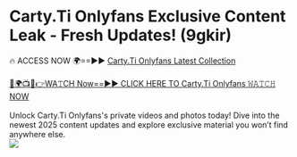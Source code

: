 # Carty.Ti Onlyfans Exclusive Content Leak - Fresh Updates! (9gkir)

🔥 ACCESS NOW 🌍==►► <a href="https://tinyurl.com/kvy9nzfs" rel="nofollow">Carty.Ti Onlyfans Latest Collection</a>
<br><br>
[🔴🌍📺📱👉WA𝚃CH Now==►► CLICK HERE TO Carty.Ti Onlyfans 𝚆𝙰𝚃𝙲𝙷 NOW](https://tinyurl.com/kvy9nzfs)
<br><br>
Unlock Carty.Ti Onlyfans's private videos and photos today! Dive into the newest 2025 content updates and explore exclusive material you won’t find anywhere else.
<br>
<a href="https://tinyurl.com/kvy9nzfs" rel="nofollow" data-target="animated-image.originalLink"><img src="https://camo.githubusercontent.com/8a4f000d20f83aca3bf7ec5f350d767afa0574a8a352519fd8cfa583a6f93a33/68747470733a2f2f692e696d6775722e636f6d2f644a486b345a712e676966" data-canonical-src="https://i.imgur.com/dJHk4Zq.gif" style="max-width: 100%; display: inline-block;" data-target="animated-image.originalImage"></a>
<br>
